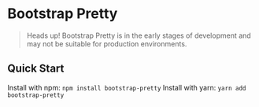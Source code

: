 # Bootstrap Pretty

> Heads up! Bootstrap Pretty is in the early stages of development and may not be suitable for production environments.

## Quick Start

Install with npm: `npm install bootstrap-pretty`
Install with yarn: `yarn add bootstrap-pretty`
